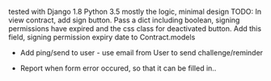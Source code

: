tested with Django 1.8 Python 3.5
mostly the logic, minimal design
TODO:
In view contract, add sign button. Pass a dict including boolean, signing permissions have expired and the css class for deactivated button. 
Add this field, signing permission expiry date to Contract.models
- Add ping/send to user - use email from User to send challenge/reminder


- Report when form error occured, so that it can be filled in..